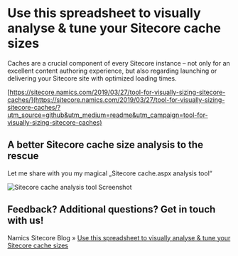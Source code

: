 # Use this spreadsheet to visually analyse & tune your Sitecore cache sizes
Caches are a crucial component of every Sitecore instance – not only for an excellent content authoring experience, but also regarding launching or delivering your Sitecore site with optimized loading times.

[https://sitecore.namics.com/2019/03/27/tool-for-visually-sizing-sitecore-caches/](https://sitecore.namics.com/2019/03/27/tool-for-visually-sizing-sitecore-caches/?utm_source=github&utm_medium=readme&utm_campaign=tool-for-visually-sizing-sitecore-caches)

## A better Sitecore cache size analysis to the rescue
Let me share with you my magical „Sitecore cache.aspx analysis tool“

![Sitecore cache analysis tool Screenshot](https://sitecore.namics.com/files/2019/03/Sitecore-cache-analysis-tool-Screenshot-e1553678368609.png "Sitecore cache analysis tool Screenshot")

## Feedback? Additional questions? Get in touch with us\!
Namics Sitecore Blog » [Use this spreadsheet to visually analyse & tune your Sitecore cache sizes](https://sitecore.namics.com/2019/03/27/tool-for-visually-sizing-sitecore-caches/?utm_source=github&utm_medium=readme&utm_campaign=tool-for-visually-sizing-sitecore-caches#respond)
